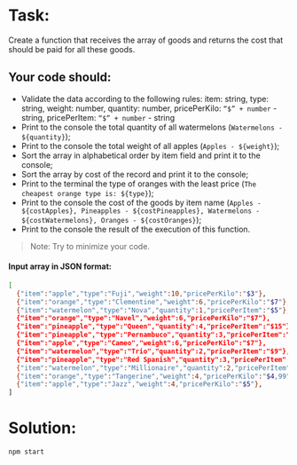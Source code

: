 # Task:
Create a function that receives the array of goods and returns the cost that should be paid for all these goods.
## Your code should:
- Validate the data according to the following rules: item: string,  type: string, weight: number, quantity: number, pricePerKilo: `“$” + number` - string,  pricePerItem: `“$” + number` - string
- Print to the console the total quantity of all watermelons (`Watermelons - ${quantity}`);
- Print to the console the total weight of all apples (`Apples - ${weight}`);
- Sort the array in alphabetical order by item field and print it to the console;
- Sort the array by cost of the record and print it to the console;
- Print to the terminal the type of oranges with the least price (`The cheapest orange type is: ${type}`);
- Print to the console the cost of the goods by item name (`Apples - ${costApples}, Pineapples - ${costPineapples}, Watermelons - ${costWatermelons}, Oranges - ${costOranges}`);
- Print to the console the result of the execution of this function.

> Note: Try to minimize your code.

#### Input array in JSON format:
```sh
[
  {"item":"apple","type":"Fuji","weight":10,"pricePerKilo":"$3"},
  {"item":"orange","type":"Clementine","weight":6,"pricePerKilo":"$7"},
  {"item":"watermelon","type":"Nova","quantity":1,"pricePerItem":"$5"},
  {"item":"orange","type":"Navel","weight":6,"pricePerKilo":"$7"},
  {"item":"pineapple","type":"Queen","quantity":4,"pricePerItem":"$15"},
  {"item":"pineapple","type":"Pernambuco","quantity":3,"pricePerItem":"$12"},
  {"item":"apple","type":"Cameo","weight":6,"pricePerKilo":"$7"},
  {"item":"watermelon","type":"Trio","quantity":2,"pricePerItem":"$9"},
  {"item":"pineapple","type":"Red Spanish","quantity":3,"pricePerItem":"$9,99"},
  {"item":"watermelon","type":"Millionaire","quantity":2,"pricePerItem":"$7"},
  {"item":"orange","type":"Tangerine","weight":4,"pricePerKilo":"$4,99"},
  {"item":"apple","type":"Jazz","weight":4,"pricePerKilo":"$5"},
]
```
# Solution:
```sh
npm start
```
